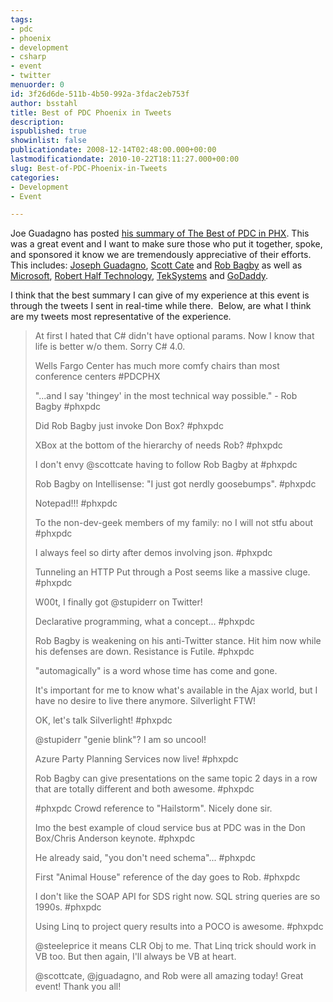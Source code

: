 ```yaml
---
tags:
- pdc
- phoenix
- development
- csharp
- event
- twitter
menuorder: 0
id: 3f26d6de-511b-4b50-992a-3fdac2eb753f
author: bsstahl
title: Best of PDC Phoenix in Tweets
description: 
ispublished: true
showinlist: false
publicationdate: 2008-12-14T02:48:00.000+00:00
lastmodificationdate: 2010-10-22T18:11:27.000+00:00
slug: Best-of-PDC-Phoenix-in-Tweets
categories:
- Development
- Event

---
```

Joe Guadagno has posted [his summary of The Best of PDC in PHX](https://web.archive.org/web/*/http://weblogs.asp.net/jguadagno/archive/2008/12/11/the-best-of-pdc-in-phx.aspx). This was a great event and I want to make sure those who put it together, spoke, and sponsored it know we are tremendously appreciative of their efforts.  This includes: [Joseph Guadagno](https://www.josephguadagno.net/), [Scott Cate](https://www.scottcate.com/) and [Rob Bagby](https://docs.microsoft.com/en-us/archive/blogs/bags/) as well as [Microsoft](https://www.microsoft.com/), [Robert Half Technology](https://www.rht.com/), [TekSystems](https://www.teksystems.com/) and [GoDaddy](https://www.godaddy.com/).

I think that the best summary I can give of my experience at this event is through the tweets I sent in real-time while there.  Below, are what I think are my tweets most representative of the experience.

> At first I hated that C# didn't have optional params. Now I know that life is better w/o them. Sorry C# 4.0.
>
> Wells Fargo Center has much more comfy chairs than most conference centers #PDCPHX
>
> "...and I say 'thingey' in the most technical way possible." - Rob Bagby #phxpdc
>
> Did Rob Bagby just invoke Don Box? #phxpdc
>
> XBox at the bottom of the hierarchy of needs Rob? #phxpdc
>
> I don't envy @scottcate having to follow Rob Bagby at #phxpdc
>
> Rob Bagby on Intellisense: "I just got nerdly goosebumps". #phxpdc
>
> Notepad!!! #phxpdc
>
> To the non-dev-geek members of my family: no I will not stfu about #phxpdc
>
> I always feel so dirty after demos involving json. #phxpdc
>
> Tunneling an HTTP Put through a Post seems like a massive cluge. #phxpdc
>
> W00t, I finally got @stupiderr on Twitter!
>
> Declarative programming, what a concept... #phxpdc
>
> Rob Bagby is weakening on his anti-Twitter stance. Hit him now while his defenses are down. Resistance is Futile. #phxpdc
>
> "automagically" is a word whose time has come and gone.
>
> It's important for me to know what's available in the Ajax world, but I have no desire to live there anymore. Silverlight FTW!
>
> OK, let's talk Silverlight! #phxpdc
>
> @stupiderr "genie blink"? I am so uncool!
>
> Azure Party Planning Services now live! #phxpdc
>
> Rob Bagby can give presentations on the same topic 2 days in a row that are totally different and both awesome. #phxpdc
>
> \#phxpdc Crowd reference to "Hailstorm". Nicely done sir.
>
> Imo the best example of cloud service bus at PDC was in the Don Box/Chris Anderson keynote. #phxpdc
>
> He already said, "you don't need schema"... #phxpdc
>
> First "Animal House" reference of the day goes to Rob. #phxpdc
>
> I don't like the SOAP API for SDS right now. SQL string queries are so 1990s. #phxpdc
>
> Using Linq to project query results into a POCO is awesome. #phxpdc
>
> @steeleprice it means CLR Obj to me. That Linq trick should work in VB too. But then again, I'll always be VB at heart.
>
> @scottcate, @jguadagno, and Rob were all amazing today! Great event! Thank you all!